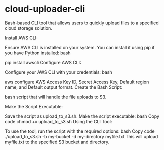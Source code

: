 # cloud-uploader-cli
Bash-based CLI tool that allows users to quickly upload files to a specified cloud storage solution.

Install AWS CLI:

Ensure AWS CLI is installed on your system. You can install it using pip if you have Python installed:
bash

pip install awscli
Configure AWS CLI:

Configure your AWS CLI with your credentials:
bash

aws configure
AWS Access Key ID, Secret Access Key, Default region name, and Default output format.
Create the Bash Script:

bash script that will handle the file uploads to S3.

Make the Script Executable:

Save the script as upload_to_s3.sh.
Make the script executable:
bash
Copy code
chmod +x upload_to_s3.sh
Using the CLI Tool:

To use the tool, run the script with the required options:
bash
Copy code
./upload_to_s3.sh -b my-bucket -d my-directory myfile.txt
This will upload myfile.txt to the specified S3 bucket and directory.
